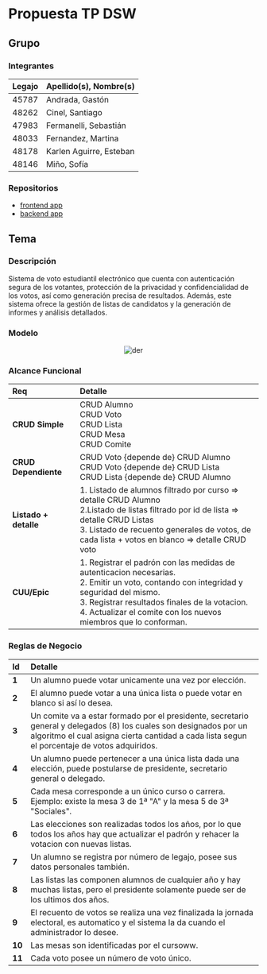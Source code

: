 # Propuesta TP DSW

## Grupo
### Integrantes
| Legajo | Apellido(s), Nombre(s)  |
|:-------|:------------------------|
| 45787  | Andrada, Gastón         |
| 48262  | Cinel, Santiago         |
| 47983  | Fermanelli, Sebastián   |
| 48033  | Fernandez, Martina      |
| 48178  | Karlen Aguirre, Esteban |
| 48146  | Miño, Sofía             |

### Repositorios
* [frontend app](http://hyperlinkToGihubOrGitlab)
* [backend app](http://hyperlinkToGihubOrGitlab)

## Tema
### Descripción
Sistema de voto estudiantil electrónico que cuenta con autenticación segura de los votantes, protección de la privacidad y confidencialidad de los votos, así como generación precisa de resultados. Además, este sistema ofrece la gestión de listas de candidatos y la generación de informes y análisis detallados.

### Modelo

<div align="center">
  
  ![der](https://github.com/sebafermanelli/tp-dsw-utn/blob/main/der.png)

</div>

### Alcance Funcional

| Req                   | Detalle                                                                                                                                                                                                                                                                   |
|:----------------------|:--------------------------------------------------------------------------------------------------------------------------------------------------------------------------------------------------------------------------------------------------------------------------|
| **CRUD Simple**       | CRUD Alumno<br/>CRUD Voto<br/>CRUD Lista<br/>CRUD Mesa<br/>CRUD Comite                                                                                                                                                                                                    |
| **CRUD Dependiente**  | CRUD Voto {depende de} CRUD Alumno<br/>CRUD Voto {depende de} CRUD Lista<br/>CRUD Lista {depende de} CRUD Alumno                                                                                                                                                          | 
| **Listado + detalle** | 1. Listado de alumnos filtrado por curso => detalle CRUD Alumno<br/> 2.Listado de listas filtrado por id de lista => detalle CRUD Listas<br/> 3. Listado de recuento generales de votos, de cada lista + votos en blanco => detalle CRUD voto                             |
| **CUU/Epic**          | 1. Registrar el padrón con las medidas de autenticacion necesarias. <br/> 2. Emitir un voto, contando con integridad y seguridad del mismo. <br/> 3. Registrar resultados finales de la votacion. <br/> 4. Actualizar el comite con los nuevos miembros que lo conforman. |

### Reglas de Negocio

| Id     | Detalle                                                                                                                                                                                                            |
|:-------|:-------------------------------------------------------------------------------------------------------------------------------------------------------------------------------------------------------------------|
| **1**  | Un alumno puede votar unicamente una vez por elección.                                                                                                                                                             |
| **2**  | El alumno puede votar a una única lista o puede votar en blanco si así lo desea.                                                                                                                                   |
| **3**  | Un comite va a estar formado por el presidente, secretario general y delegados (8) los cuales son designados por un algoritmo el cual asigna cierta cantidad a cada lista segun el porcentaje de votos adquiridos. |
| **4**  | Un alumno puede pertenecer a una única lista dada una elección, puede postularse de presidente, secretario general o delegado.                                                                                     |
| **5**  | Cada mesa corresponde a un único curso o carrera. Ejemplo: existe la mesa 3 de 1ª "A" y la mesa 5 de 3ª "Sociales".                                                                                                |
| **6**  | Las elecciones son realizadas todos los años, por lo que todos los años hay que actualizar el padrón y rehacer la votacion con nuevas listas.                                                                      |
| **7**  | Un alumno se registra por número de legajo, posee sus datos personales también.                                                                                                                                    | 
| **8**  | Las listas las componen alumnos de cualquier año y hay muchas listas, pero el presidente solamente puede ser de los ultimos dos años.                                                                              |
| **9**  | El recuento de votos se realiza una vez finalizada la jornada electoral, es automatico y el sistema la da cuando el administrador lo desee.                                                                        |
| **10** | Las mesas son identificadas por el cursoww.                                                                                                                                                                        |
| **11** | Cada voto posee un número de voto único.                                                                                                                                                                           |

